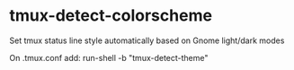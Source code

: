 # tmux-detect-colorscheme
Set tmux status line style automatically based on Gnome light/dark modes

On .tmux.conf add: run-shell -b "tmux-detect-theme"
